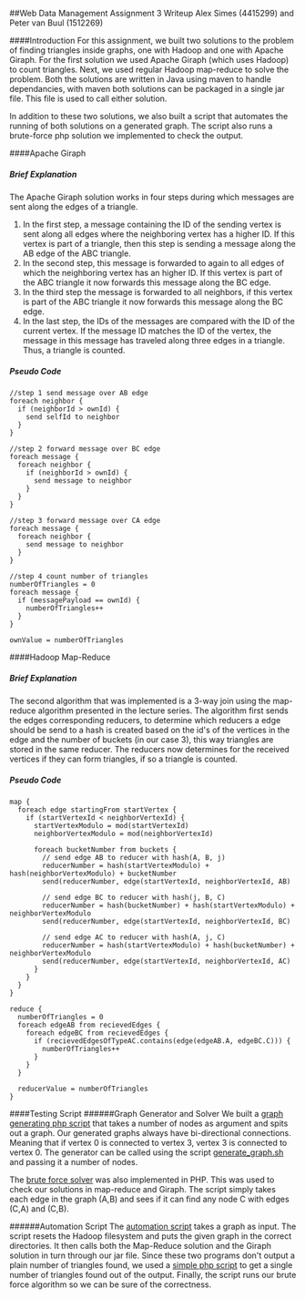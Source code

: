 ##Web Data Management Assignment 3 Writeup
Alex Simes (4415299)  and Peter van Buul (1512269)

####Introduction
For this assignment, we built two solutions to the problem of finding triangles inside graphs, one with Hadoop and one with Apache Giraph. For the first solution we used Apache Giraph (which uses Hadoop) to count triangles. Next, we used regular Hadoop map-reduce to solve the problem. Both the solutions are written in Java using maven to handle dependancies, with maven both solutions can be packaged in a single jar file. This file is used to call either solution. 

In addition to these two solutions, we also built a script that automates the running of both solutions on a generated graph. The script also runs a brute-force php solution we implemented to check the output. 

####Apache Giraph

##### Brief Explanation

The Apache Giraph solution works in four steps during which messages are sent along the edges of a triangle. 

1. In the first step, a message containing the ID of the sending vertex is sent along all edges where the neighboring vertex has a higher ID. If this vertex is part of a triangle, then this step is sending a message along the AB edge of the ABC triangle. 
2. In the second step, this message is forwarded to again to all edges of which the neighboring vertex has an higher ID. If this vertex is part of the ABC triangle it now forwards this message along the BC edge. 
3. In the third step the message is forwarded to all neighbors, if this vertex is part of the ABC triangle it now forwards this message along the BC edge. 
4. In the last step, the IDs of the messages are compared with the ID of the current vertex. If the message ID matches the ID of the vertex, the message in this message has traveled along three edges in a triangle. Thus, a triangle is counted.

##### Pseudo Code

```
//step 1 send message over AB edge
foreach neighbor {
  if (neighborId > ownId) {
    send selfId to neighbor
  }
}

//step 2 forward message over BC edge
foreach message {
  foreach neighbor {
    if (neighborId > ownId) {
      send message to neighbor
    }
  }
}

//step 3 forward message over CA edge
foreach message {
  foreach neighbor {
    send message to neighbor
  }
}

//step 4 count number of triangles
numberOfTriangles = 0
foreach message {
  if (messagePayload == ownId) {
    numberOfTriangles++
  }
}

ownValue = numberOfTriangles
```

####Hadoop Map-Reduce	

##### Brief Explanation

The second algorithm that was implemented is a 3-way join using the map-reduce algorithm presented in the lecture series. The algorithm first sends the edges corresponding reducers, to determine which reducers a edge should be send to a hash is created based on the id's of the vertices in the edge and the number of buckets (in our case 3), this way triangles are stored in the same reducer. The reducers now determines for the received vertices if they can form triangles, if so a triangle is counted.

##### Pseudo Code

```
map {
  foreach edge startingFrom startVertex {
    if (startVertexId < neighborVertexId) {
      startVertexModulo = mod(startVertexId)
      neighborVertexModulo = mod(neighborVertexId)
      
      foreach bucketNumber from buckets {
        // send edge AB to reducer with hash(A, B, j)
        reducerNumber = hash(startVertexModulo) + hash(neighborVertexModulo) + bucketNumber
        send(reducerNumber, edge(startVertexId, neighborVertexId, AB)
        
        // send edge BC to reducer with hash(j, B, C)
        reducerNumber = hash(bucketNumber) + hash(startVertexModulo) + neighborVertexModulo
        send(reducerNumber, edge(startVertexId, neighborVertexId, BC)
        
        // send edge AC to reducer with hash(A, j, C)
        reducerNumber = hash(startVertexModulo) + hash(bucketNumber) + neighborVertexModulo
        send(reducerNumber, edge(startVertexId, neighborVertexId, AC)
      }
    }
  }
}

reduce {
  numberOfTriangles = 0
  foreach edgeAB from recievedEdges {
    foreach edgeBC from recievedEdges {
      if (recievedEdgesOfTypeAC.contains(edge(edgeAB.A, edgeBC.C))) {
        numberOfTriangles++
      }
    }
  }
  
  reducerValue = numberOfTriangles
}
```

####Testing Script
######Graph Generator and Solver
We built a [graph generating php script](https://github.com/alex9311/Web-Data-Management/blob/master/Assignment3/tester/php_scripts/graph_generator.php) that takes a number of nodes as argument and spits out a graph. Our generated graphs always have bi-directional connections. Meaning that if vertex 0 is connected to vertex 3, vertex 3 is connected to vertex 0. The generator can be called using the script [generate_graph.sh](https://github.com/alex9311/Web-Data-Management/blob/master/Assignment3/tester/generate_graph.sh) and passing it a number of nodes.

The [brute force solver](https://github.com/alex9311/Web-Data-Management/blob/master/Assignment3/tester/php_scripts/graph_solver.php) was also implemented in PHP. This was used to check our solutions in map-reduce and Giraph. The script simply takes each edge in the graph (A,B) and sees if it can find any node C with edges (C,A) and (C,B). 

######Automation Script
The [automation script](https://github.com/alex9311/Web-Data-Management/blob/master/Assignment3/tester/run.sh) takes a graph as input. The script resets the Hadoop filesystem and puts the given graph in the correct directories. It then calls both the Map-Reduce solution and the Giraph solution in turn through our jar file. Since these two programs don't output a plain number of triangles found, we used a [simple php script](https://github.com/alex9311/Web-Data-Management/blob/master/Assignment3/tester/php_scripts/parse_hadoop_output.php) to get a single number of triangles found out of the output. Finally, the script runs our brute force algorithm so we can be sure of the correctness.


